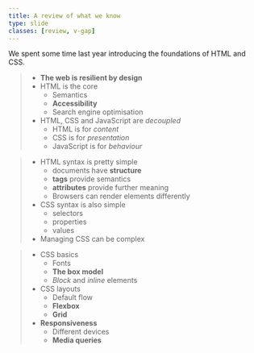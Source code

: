 ```yaml
---
title: A review of what we know
type: slide
classes: [review, v-gap]
---
```


We spent some time last year introducing the foundations of HTML and CSS.

>- **The web is resilient by design**
>- HTML is the core
>    - Semantics
>    - **Accessibility**
>    - Search engine optimisation
>- HTML, CSS and JavaScript are *decoupled*
>    - HTML is for *content*
>    - CSS is for *presentation*
>    - JavaScript is for *behaviour*

>- HTML syntax is pretty simple
>    - documents have **structure**
>    - **tags** provide semantics
>    - **attributes** provide further meaning
>    - Browsers can render elements differently
>- CSS syntax is also simple
>    - selectors
>    - properties
>    - values
>- Managing CSS can be complex


>- CSS basics
>    - Fonts
>    - **The box model**
>    - *Block* and *inline* elements
>- CSS layouts
>    - Default flow
>    - **Flexbox**
>    - **Grid**
>- **Responsiveness**
>    - Different devices
>    - **Media queries**
